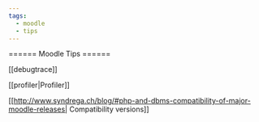```yaml
---
tags:
  - moodle
  - tips
---
```


====== Moodle Tips ======

[[debugtrace]]

[[profiler|Profiler]]

[[http://www.syndrega.ch/blog/#php-and-dbms-compatibility-of-major-moodle-releases| Compatibility versions]]